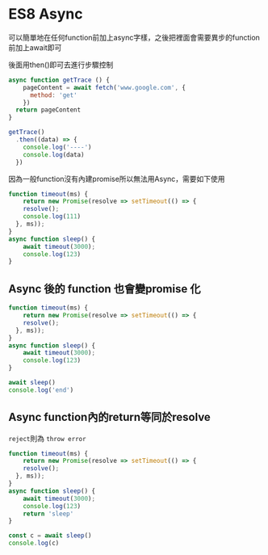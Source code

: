 # ES8 Async

可以簡單地在任何function前加上async字樣，之後把裡面會需要異步的function前加上await即可

後面用then\(\)即可去進行步驟控制

```javascript
async function getTrace () {  
    pageContent = await fetch('www.google.com', {
      method: 'get'
    })
  return pageContent
}

getTrace()  
  .then((data) => {
    console.log('----')
    console.log(data)
  })
```

因為一般function沒有內建promise所以無法用Async，需要如下使用

```javascript
function timeout(ms) {
    return new Promise(resolve => setTimeout(() => {
    resolve();
    console.log(111)
  }, ms));
}
async function sleep() {
    await timeout(3000);
    console.log(123)
}
```

## Async 後的 function 也會變promise 化

```javascript
function timeout(ms) {
    return new Promise(resolve => setTimeout(() => {
    resolve();
  }, ms));
}
async function sleep() {
    await timeout(3000);
    console.log(123)
}

await sleep()
console.log('end')
```

## Async function內的return等同於resolve

`reject`則為 `throw error`

```javascript
function timeout(ms) {
    return new Promise(resolve => setTimeout(() => {
    resolve();
  }, ms));
}
async function sleep() {
    await timeout(3000);
    console.log(123)
    return 'sleep'
}

const c = await sleep()
console.log(c)
```

